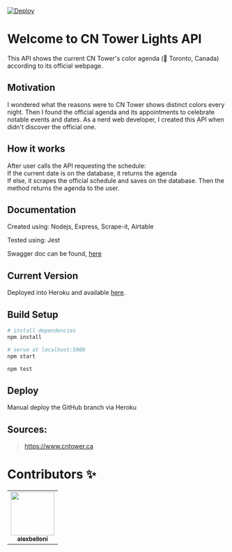 [![Deploy](https://www.herokucdn.com/deploy/button.svg)]((https://dashboard.heroku.com/pipelines/bb30db2b-05b2-4704-b66c-9743cfb06309/tests))

<!--![Logo](./public/assets/img/icon-long.png)-->

# Welcome to CN Tower Lights API

This API shows the current CN Tower's color agenda (📍 Toronto, Canada) according to its official webpage.  
  
## Motivation
I wondered what the reasons were to CN Tower shows distinct colors every night. Then I found the official agenda and its appointments to celebrate notable events and dates. As a nerd web developer, I created this API when didn't discover the official one.  

## How it works

After user calls the API requesting the schedule:  
If the current date is on the database, it returns the agenda  
If else, it scrapes the official schedule and saves on the database. Then the method returns the agenda to the user. 

## Documentation

Created using: Nodejs, Express, Scrape-it, Airtable   
  
Tested using: Jest  

Swagger doc can be found, [here](https://tower-lights.herokuapp.com/api-docs/)

## Current Version

Deployed into Heroku and available [here](https://tower-lights.herokuapp.com/).

<!-- ## Recommended by Postman
[![Run in Postman](https://run-beta.pstmn.io/button.svg)](https://app.getpostman.com/run-collection/) -->



## Build Setup

```bash
# install dependencies
npm install

# serve at localhost:5000
npm start

npm test
```
## Deploy

Manual deploy the GitHub branch via Heroku

## Sources:

> https://www.cntower.ca

# Contributors ✨

<table>
  <tr>
    <td align="center"><a href="https://github.com/alexbelloni"><img src="https://avatars0.githubusercontent.com/u/10518847?v=4" width="100px;" alt=""/><br /><sub><b>alexbelloni</b></sub></a></td>
  </tr> 
</table>


